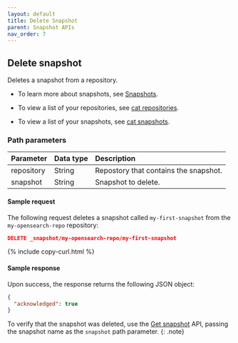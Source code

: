 ```yaml
---
layout: default
title: Delete Snapshot
parent: Snapshot APIs
nav_order: 7
---
```


## Delete snapshot

Deletes a snapshot from a repository.

* To learn more about snapshots, see [Snapshots]({{site.url}}{{site.baseurl}}/opensearch/snapshots/index).

* To view a list of your repositories, see [cat repositories]({{site.url}}{{site.baseurl}}/api-reference/cat/cat-repositories).

* To view a list of your snapshots, see [cat snapshots]({{site.url}}{{site.baseurl}}/api-reference/cat/cat-snapshots).

### Path parameters

Parameter | Data type | Description
:--- | :--- | :---
repository | String | Repostory that contains the snapshot. |
snapshot | String | Snapshot to delete. |

#### Sample request

The following request deletes a snapshot called `my-first-snapshot` from the `my-opensearch-repo` repository:

```json
DELETE _snapshot/my-opensearch-repo/my-first-snapshot
```
{% include copy-curl.html %}

#### Sample response

Upon success, the response returns the following JSON object:

```json
{
  "acknowledged": true
}
```

To verify that the snapshot was deleted, use the [Get snapshot]({{site.url}}{{site.baseurl}}/api-reference/snapshots/get-snapshot) API, passing the snapshot name as the `snapshot` path parameter.
{: .note}
